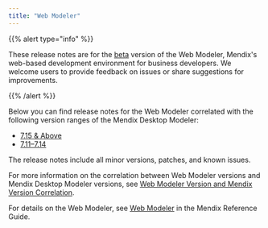 ```yaml
---
title: "Web Modeler"
---
```


{{% alert type="info" %}}

These release notes are for the [beta](../beta-features/index) version of the Web Modeler, Mendix's web-based development environment for business developers. We welcome users to provide feedback on issues or share suggestions for improvements.

{{% /alert %}}

Below you can find release notes for the Web Modeler correlated with the following version ranges of the Mendix Desktop Modeler: 

* [7.15 & Above](7.15-and-above)
* [7.11–7.14](7.11-7.14)

The release notes include all minor versions, patches, and known issues.

For more information on the correlation between Web Modeler versions and Mendix Desktop Modeler versions, see [Web Modeler Version and Mendix Version Correlation](/refguide/web-modeler/versions-wm).

For details on the Web Modeler, see [Web Modeler](/refguide/web-modeler/) in the Mendix Reference Guide. 
